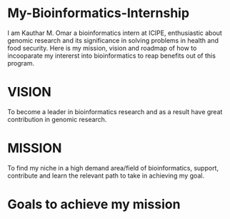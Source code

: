 # My-Bioinformatics-Internship
I am Kauthar M. Omar a bioinformatics intern at ICIPE, enthusiastic about genomic research and its significance in solving problems in health and food security.
Here is my mission, vision and roadmap of how to incooparate my intererst into bioinformatics to reap benefits out of this program.

# VISION

To become a leader in bioinformatics research and as a result have great contribution in genomic research.

# MISSION

To find my niche in a high demand area/field of bioinformatics, support, contribute and learn the relevant path to take in achieving my goal.

# Goals to achieve my mission


